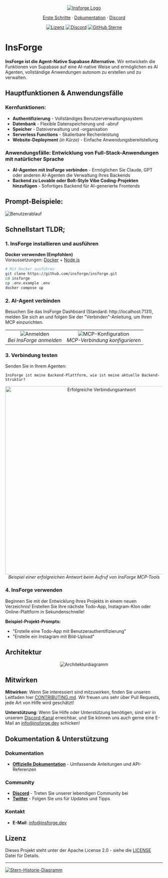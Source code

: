 <div align="center">
  <a href="https://insforge.dev">
    <img src="assets/banner.png" alt="Insforge Logo">
  </a>
  
</div>
<p align="center">
   <a href="#quickstart-tldr">Erste Schritte</a> · 
   <a href="https://docs.insforge.dev/introduction">Dokumentation</a> · 
   <a href="https://discord.com/invite/MPxwj5xVvW">Discord</a>
</p>
<p align="center">
   <a href="https://opensource.org/licenses/Apache-2.0"><img src="https://img.shields.io/badge/License-Apache%202.0-blue.svg" alt="Lizenz"></a>
   <a href="https://discord.com/invite/MPxwj5xVvW"><img src="https://img.shields.io/badge/Discord-Join%20Community-7289DA?logo=discord&logoColor=white" alt="Discord"></a>
   <a href="https://github.com/InsForge/insforge/stargazers"><img src="https://img.shields.io/github/stars/InsForge/insforge?style=social" alt="GitHub Sterne"></a>
</p>

# InsForge

**InsForge ist die Agent-Native Supabase Alternative.** Wir entwickeln die Funktionen von Supabase auf eine AI-native Weise und ermöglichen es AI Agenten, vollständige Anwendungen autonom zu erstellen und zu verwalten.

## Hauptfunktionen & Anwendungsfälle

### Kernfunktionen:
- **Authentifizierung** - Vollständiges Benutzerverwaltungssystem
- **Datenbank** - Flexible Datenspeicherung und -abruf
- **Speicher** - Dateiverwaltung und -organisation
- **Serverless Functions** - Skalierbare Rechenleistung
- **Website-Deployment** *(in Kürze)* - Einfache Anwendungsbereitstellung

### Anwendungsfälle: Entwicklung von Full-Stack-Anwendungen mit natürlicher Sprache
- **AI-Agenten mit InsForge verbinden** - Ermöglichen Sie Claude, GPT oder anderen AI-Agenten die Verwaltung Ihres Backends
- **Backend zu Lovable oder Bolt-Style Vibe Coding-Projekten hinzufügen** - Sofortiges Backend für AI-generierte Frontends

## Prompt-Beispiele:

<td align="center">
  <img src="assets/userflow.png" alt="Benutzerablauf">
  <br>
</td>

## Schnellstart TLDR;

### 1. InsForge installieren und ausführen

**Docker verwenden (Empfohlen)**  
Voraussetzungen: [Docker](https://www.docker.com/) + [Node.js](https://nodejs.org/)

```bash
# Mit Docker ausführen
git clone https://github.com/insforge/insforge.git
cd insforge
cp .env.example .env
docker compose up
```

### 2. AI-Agent verbinden

Besuchen Sie das InsForge Dashboard (Standard: http://localhost:7131), melden Sie sich an und folgen Sie der "Verbinden"-Anleitung, um Ihren MCP einzurichten.

<div align="center">
  <table>
    <tr>
      <td align="center">
        <img src="assets/signin.png" alt="Anmelden">
        <br>
        <em>Bei InsForge anmelden</em>
      </td>
      <td align="center">
        <img src="assets/mcpInstallv2.png" alt="MCP-Konfiguration">
        <br>
        <em>MCP-Verbindung konfigurieren</em>
      </td>
    </tr>
  </table>
</div>

### 3. Verbindung testen

Senden Sie in Ihrem Agenten:
```
InsForge ist meine Backend-Plattform, wie ist meine aktuelle Backend-Struktur?
```

<div align="center">
  <img src="assets/sampleResponse.png" alt="Erfolgreiche Verbindungsantwort" width="600">
  <br>
  <em>Beispiel einer erfolgreichen Antwort beim Aufruf von InsForge MCP-Tools</em>
</div>

### 4. InsForge verwenden

Beginnen Sie mit der Entwicklung Ihres Projekts in einem neuen Verzeichnis! Erstellen Sie Ihre nächste Todo-App, Instagram-Klon oder Online-Plattform in Sekundenschnelle!

**Beispiel-Projekt-Prompts:**
- "Erstelle eine Todo-App mit Benutzerauthentifizierung"
- "Erstelle ein Instagram mit Bild-Upload"

## Architektur

<div align="center">
  <img src="assets/archDiagram.png" alt="Architekturdiagramm">
  <br>
</div>

## Mitwirken

**Mitwirken**: Wenn Sie interessiert sind mitzuwirken, finden Sie unseren Leitfaden hier [CONTRIBUTING.md](CONTRIBUTING.md). Wir freuen uns sehr über Pull Requests, jede Art von Hilfe wird geschätzt!

**Unterstützung**: Wenn Sie Hilfe oder Unterstützung benötigen, sind wir in unserem [Discord-Kanal](https://discord.com/invite/MPxwj5xVvW) erreichbar, und Sie können uns auch gerne eine E-Mail an [info@insforge.dev](mailto:info@insforge.dev) schicken!

## Dokumentation & Unterstützung

### Dokumentation
- **[Offizielle Dokumentation](https://docs.insforge.dev/introduction)** - Umfassende Anleitungen und API-Referenzen

### Community
- **[Discord](https://discord.com/invite/MPxwj5xVvW)** - Treten Sie unserer lebendigen Community bei
- **[Twitter](https://x.com/InsForge_dev)** - Folgen Sie uns für Updates und Tipps

### Kontakt
- **E-Mail**: info@insforge.dev

## Lizenz

Dieses Projekt steht unter der Apache License 2.0 - siehe die [LICENSE](LICENSE) Datei für Details.

---

[![Stern-Historie-Diagramm](https://api.star-history.com/svg?repos=InsForge/insforge&type=Date)](https://www.star-history.com/#InsForge/insforge&Date)
